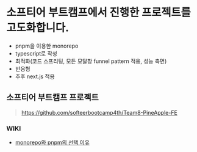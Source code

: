 # 소프티어 부트캠프에서 진행한 프로젝트를 고도화합니다.
- pnpm을 이용한 monorepo
- typescript로 작성
- 최적화(코드 스프리팅, 모든 모달창 funnel pattern 적용, 성능 측면)
- 반응형
- 추후 next.js 적용

## 소프티어 부트캠프 프로젝트
> https://github.com/softeerbootcamp4th/Team8-PineApple-FE

### WIKI
- [monorepo와 pnpm의 선택 이유](https://github.com/yoonc01/softeer-develop/wiki/%EB%AA%A8%EB%85%B8%EB%A0%88%ED%8F%AC%EC%99%80-pnpm-%EC%84%A0%ED%83%9D-%EB%B0%B0%EA%B2%BD)
